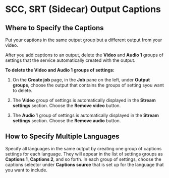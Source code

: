 # SCC, SRT \(Sidecar\) Output Captions<a name="scc-srt-output-captions"></a>

## Where to Specify the Captions<a name="where-scc-srt-output-captions"></a>

Put your captions in the same output group but a different output from your video\.

After you add captions to an output, delete the **Video** and **Audio 1** groups of settings that the service automatically created with the output\.

**To delete the Video and Audio 1 groups of settings:**

1. On the **Create job** page, in the **Job** pane on the left, under **Output groups**, choose the output that contains the groups of setting syou want to delete\.

1. The **Video** group of settings is automatically displayed in the **Stream settings** section\. Choose the **Remove video** button\.

1. The **Audio 1** group of settings is automatically displayed in the **Stream settings** section\. Choose the **Remove audio** button\.

## How to Specify Multiple Languages<a name="multilang-scc-srt-output-captions"></a>

Specify all languages in the same output by creating one group of captions settings for each language\. They will appear in the list of settings groups as **Captions 1**, **Captions 2**, and so forth\. In each group of settings, choose the captions selector under **Captions source** that is set up for the language that you want to include\.